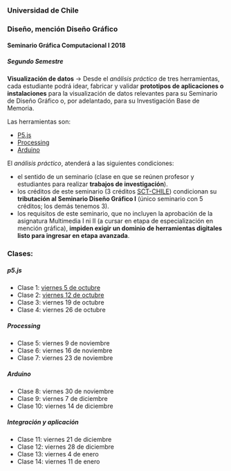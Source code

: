 ### Universidad de Chile
### Diseño, mención Diseño Gráfico
#### Seminario Gráfica Computacional I 2018
##### Segundo Semestre

**Visualización de datos** → Desde el *análisis práctico* de tres herramientas, cada estudiante podrá idear, fabricar y validar **prototipos de aplicaciones o instalaciones** para la visualización de datos relevantes para su Seminario de Diseño Gráfico o, por adelantado, para su Investigación Base de Memoria.

Las herramientas son: 

- [P5.js](https://p5js.org/es/)
- [Processing](https://processing.org/)
- [Arduino](https://www.arduino.cc/)

El *análisis práctico*, atenderá a las siguientes condiciones: 

- el sentido de un seminario (clase en que se reúnen profesor y estudiantes  para realizar **trabajos de investigación**).
- los créditos de este seminario (3 créditos [SCT-CHILE](http://sct-chile.consejoderectores.cl/que_es_sct_chile.php)) condicionan su **tributación al Seminario Diseño Gráfico I** (único seminario con 5 créditos; los demás tenemos 3).
- los requisitos de este seminario, que no incluyen la aprobación de la asignatura Multimedia I ni II (a cursar en etapa de especialización en mención gráfica), **impiden exigir un dominio de herramientas digitales listo para ingresar en etapa avanzada**.

### Clases: 

##### p5.js

- Clase 1: [viernes 5 de octubre](https://github.com/profesorfaco/DGP502-2018/tree/gh-pages/clase_1005)
- Clase 2: [viernes 12 de octubre](https://github.com/profesorfaco/DGP502-2018/tree/gh-pages/clase_1011)
- Clase 3: viernes 19 de octubre
- Clase 4: viernes 26 de octubre

##### Processing

- Clase 5: viernes 9 de noviembre
- Clase 6: viernes 16 de noviembre
- Clase 7: viernes 23 de noviembre

##### Arduino

- Clase 8: viernes 30 de noviembre
- Clase 9: viernes 7 de diciembre
- Clase 10: viernes 14 de diciembre

##### Integración y aplicación

- Clase 11: viernes 21 de diciembre
- Clase 12: viernes 28 de diciembre
- Clase 13: viernes 4 de enero
- Clase 14: viernes 11 de enero
